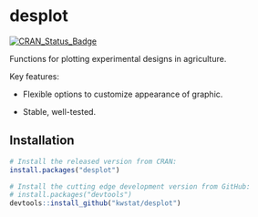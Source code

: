 # desplot

[![CRAN_Status_Badge](http://www.r-pkg.org/badges/version/desplot)](https://cran.r-project.org/package=desplot)

Functions for plotting experimental designs in agriculture.

Key features:

* Flexible options to customize appearance of graphic.

* Stable, well-tested.

## Installation

```R
# Install the released version from CRAN:
install.packages("desplot")

# Install the cutting edge development version from GitHub:
# install.packages("devtools")
devtools::install_github("kwstat/desplot")
```
